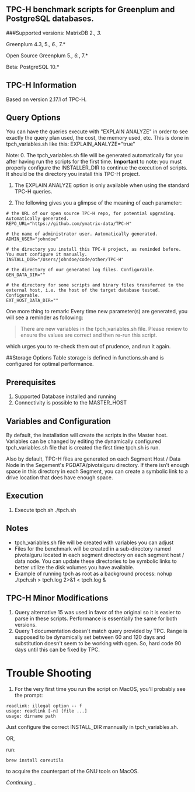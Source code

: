 
## TPC-H benchmark scripts for Greenplum and PostgreSQL databases.

###Supported versions:
MatrixDB 2.*, 3.*

Greenplum 4.3, 5.*, 6.*, 7.*

Open Source Greenplum 5.*, 6.*, 7.*

Beta: PostgreSQL 10.*

## TPC-H Information
Based on version 2.17.1 of TPC-H.

## Query Options

You can have the queries execute with "EXPLAIN ANALYZE" in order to see exactly the 
query plan used, the cost, the memory used, etc.  This is done in tpch_variables.sh
like this:
EXPLAIN_ANALYZE="true"

Note:
0. The tpch_variables.sh file will be generated automatically for you after having
run the scripts for the first time. **Important** to note: you must properly 
configure the INSTALLER_DIR to continue the execution of scripts. It should be
the directory you install this TPC-H project. 

1. The EXPLAIN ANALYZE option is only available when using the standard TPC-H 
queries.
   
2. The following gives you a glimpse of the meaning of each parameter:
```shell
# the URL of our open source TPC-H repo, for potential upgrading. Automatically generated.
REPO_URL="https://github.com/ymatrix-data/TPC-H"

# the name of administrator user. Automatically generated.
ADMIN_USER="johndoe"

# the directory you install this TPC-H project, as reminded before. You must configure it manually.
INSTALL_DIR="/Users/johndoe/code/other/TPC-H"

# the directory of our generated log files. Configurable.
GEN_DATA_DIR=""

# the directory for some scripts and binary files transferred to the external host, i.e. the host of the target database tested. Configurable.
EXT_HOST_DATA_DIR=""
```

One more thing to remark: 
Every time new parameter(s) are generated, you will see a reminder
as following:
> There are new variables in the tpch_variables.sh file.  Please review to ensure the values are correct and then re-run this script.

which urges you to re-check them out of prudence, and run it again.

##Storage Options
Table storage is defined in functions.sh and is configured for optimal performance. 

## Prerequisites
1. Supported Database installed and running
2. Connectivity is possible to the MASTER_HOST

## Variables and Configuration
By default, the installation will create the scripts in the Master host. 
Variables can be changed by editing the dynamically configured tpch_variables.sh file
that is created the first time tpch.sh is run.  

Also by default, TPC-H files are generated on each Segment Host / Data Node in the 
Segement's PGDATA/pivotalguru directory.  If there isn't enough space in this directory
in each Segment, you can create a symbolic link to a drive location that does have 
enough space.



## Execution
1. Execute tpch.sh
./tpch.sh


## Notes
- tpch_variables.sh file will be created with variables you can adjust
- Files for the benchmark will be created in a sub-directory named pivotalguru located 
in each segment directory on each segment host / data node.
You can update these directories to be symbolic links to better utilize the disk 
volumes you have available.
- Example of running tpch as root as a background process:
nohup ./tpch.sh > tpch.log 2>&1 < tpch.log &


## TPC-H Minor Modifications
1. Query alternative 15 was used in favor of the original so it is easier to parse in
these scripts.  Performance is essentially the same for both versions.
2. Query 1 documentation doesn't match query provided by TPC.  Range is supposed to be
dynamically set between 60 and 120 days and substitution doesn't seem to be working
with qgen.  So, hard code 90 days until this can be fixed by TPC.

# Trouble Shooting
1. For the very first time you run the script on MacOS, you'll probably see the prompt:
```shell
readlink: illegal option -- f
usage: readlink [-n] [file ...]
usage: dirname path
```
Just configure the correct INSTALL_DIR mannually in tpch_variables.sh.

OR,

run:
```shell
brew install coreutils
```
to acquire the counterpart of the GNU tools on MacOS.

*Continuing...*
